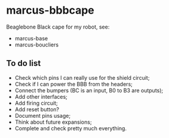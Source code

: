 # marcus-bbbcape

Beaglebone Black cape for my robot, see:

- marcus-base
- marcus-boucliers

## To do list

- Check which pins I can really use for the shield circuit;
- Check if I can power the BBB from the headers;
- Connect the bumpers (BC is an input, B0 to B3 are outputs);
- Add other interfaces;
- Add firing circuit;
- Add reset button?
- Document pins usage;
- Think about future expansions;
- Complete and check pretty much everything.
